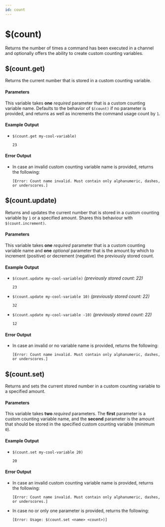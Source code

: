 ```yaml
---
id: count
---
```


# $(count)

Returns the number of times a command has been executed in a channel and optionally offers the ability to create custom counting variables.

## $(count.get)

Returns the current number that is stored in a custom counting variable.

#### Parameters

This variable takes **one** *required* parameter that is a custom counting variable name. Defaults to the behavior of `$(count)` if no parameter is provided, and returns as well as increments the command usage count by `1`.

#### Example Output

* `$(count.get my-cool-variable)`

    ```
    23
    ```

#### Error Output

* In case an invalid custom counting variable name is provided, returns the following:

    ```
    [Error: Count name invalid. Must contain only alphanumeric, dashes, or underscores.]
    ```

## $(count.update)

Returns and updates the current number that is stored in a custom counting variable by `1` or a specified amount. Shares this behaviour with `$(count.increment)`.

#### Parameters

This variable takes **one** *required* parameter that is a custom counting variable name and **one** *optional* parameter that is the amount by which to increment (positive) or decrement (negative) the previously stored count.

#### Example Output

* `$(count.update my-cool-variable)` *(previously stored count: 22)*

    ```
    23
    ```

* `$(count.update my-cool-variable 10)` *(previously stored count: 22)*

    ```
    32
    ```

* `$(count.update my-cool-variable -10)` *(previously stored count: 22)*

    ```
    12
    ```

#### Error Output

* In case an invalid or no variable name is provided, returns the following:

    ```
    [Error: Count name invalid. Must contain only alphanumeric, dashes, or underscores.]
    ```

## $(count.set)

Returns and sets the current stored number in a custom counting variable to a specified amount.

#### Parameters

This variable takes **two** *required* parameters. The **first** parameter is a custom counting variable name, and the **second** parameter is the amount that should be stored in the specified custom counting variable (minimum `0`).

#### Example Output

* `$(count.set my-cool-variable 20)`

    ```
    20
    ```

#### Error Output

* In case an invalid custom counting variable name is provided, returns the following:

    ```
    [Error: Count name invalid. Must contain only alphanumeric, dashes, or underscores.]
    ```

* In case no or only one parameter is provided, returns the following:

    ```
    [Error: Usage: $(count.set <name> <count>)]
    ```

